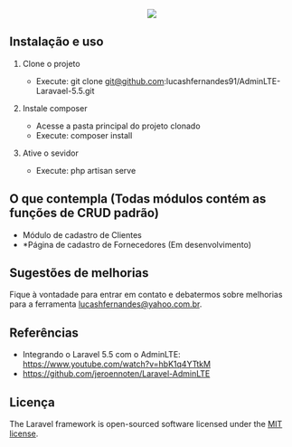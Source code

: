 <p align="center"><img src="https://laravel.com/assets/img/components/logo-laravel.svg"></p>

## Instalação e uso

1. Clone o projeto 
    - Execute: git clone git@github.com:lucashfernandes91/AdminLTE-Laravael-5.5.git
    
2. Instale composer
    - Acesse a pasta principal do projeto clonado
    - Execute: composer install
    
3. Ative o sevidor
    - Execute: php artisan serve 


## O que contempla (Todas módulos contém as funções de CRUD padrão)
- Módulo de cadastro de Clientes 
- *Página de cadastro de Fornecedores (Em desenvolvimento)


## Sugestões de melhorias

Fique à vontadade para entrar em contato e debatermos sobre melhorias para a ferramenta [lucashfernandes@yahoo.com.br](mailto:lucashfernandes@yahoo.com.br).

## Referências
- Integrando o Laravel 5.5 com o AdminLTE: https://www.youtube.com/watch?v=hbK1q4YTtkM
- https://github.com/jeroennoten/Laravel-AdminLTE

## Licença

The Laravel framework is open-sourced software licensed under the [MIT license](https://opensource.org/licenses/MIT).
